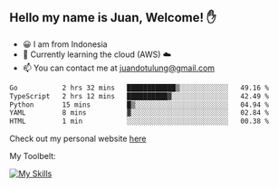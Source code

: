 ## Hello my name is Juan, Welcome! ✋

- 😀 I am from Indonesia
- 📖 Currently learning the cloud (AWS) ☁️
- 📫 You can contact me at juandotulung@gmail.com

<!--START_SECTION:waka-->

```txt
Go           2 hrs 32 mins   ████████████▒░░░░░░░░░░░░   49.16 %
TypeScript   2 hrs 12 mins   ██████████▓░░░░░░░░░░░░░░   42.49 %
Python       15 mins         █▒░░░░░░░░░░░░░░░░░░░░░░░   04.94 %
YAML         8 mins          ▓░░░░░░░░░░░░░░░░░░░░░░░░   02.84 %
HTML         1 min           ░░░░░░░░░░░░░░░░░░░░░░░░░   00.38 %
```

<!--END_SECTION:waka-->

Check out my personal website [here](https://juanchristian.com)

My Toolbelt:

[![My Skills](https://skillicons.dev/icons?i=go,js,ts,nodejs,express,react,nextjs,vue,tailwind,vite,html,css,python,php,aws,bash,linux,postgres,mysql,redis,kafka,docker,vercel,netlify,vscode,figma)](https://skillicons.dev)

